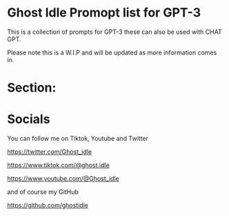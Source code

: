 # Ghost Idle Promopt list for GPT-3
This is a collection of prompts for GPT-3 these can also be used with CHAT GPT.

Please note this is a W.I.P and will be updated as more information comes in.

# Section:



# Socials

   You can follow me on Tiktok, Youtube and Twitter

   https://twitter.com/Ghost_idle

   https://www.tiktok.com/@ghost.idle

   https://www.youtube.com/@Ghost_idle

   and of course my GitHub

   https://github.com/ghostidle



